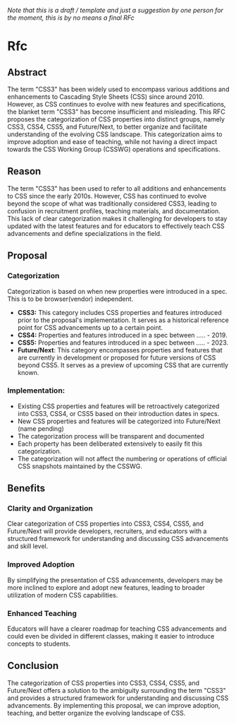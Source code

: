 *Note that this is a draft / template and just a suggestion by one person for the moment, this is by no means a final RFc*

# Rfc

## Abstract
The term "CSS3" has been widely used to encompass various additions and enhancements to Cascading Style Sheets (CSS) since around 2010. However, as CSS continues to evolve with new features and specifications, the blanket term "CSS3" has become insufficient and misleading. This RFC proposes the categorization of CSS properties into distinct groups, namely CSS3, CSS4, CSS5, and Future/Next, to better organize and facilitate understanding of the evolving CSS landscape. This categorization aims to improve adoption and ease of teaching, while not having a direct impact towards the CSS Working Group (CSSWG) operations and specifications.

## Reason

The term "CSS3" has been used to refer to all additions and enhancements to CSS since the early 2010s. However, CSS has continued to evolve beyond the scope of what was traditionally considered CSS3, leading to confusion in recruitment profiles, teaching materials, and documentation. This lack of clear categorization makes it challenging for developers to stay updated with the latest features and for educators to effectively teach CSS advancements and define specializations in the field.

## Proposal

### Categorization
Categorization is based on when new properties were introduced in a spec. This is to be browser(vendor) independent.


* **CSS3:** This category includes CSS properties and features introduced prior to the proposal's implementation. It serves as a historical reference point for CSS advancements up to a certain point.
* **CSS4:** Properties and features introduced in a spec between ..... - 2019.
* **CSS5:** Properties and features introduced in a spec between ..... - 2023.
* **Future/Next**: This category encompasses properties and features that are currently in development or proposed for future versions of CSS beyond CSS5. It serves as a preview of upcoming CSS that are currently known.

### Implementation:

* Existing CSS properties and features will be retroactively categorized into CSS3, CSS4, or CSS5 based on their introduction dates in specs.
* New CSS properties and features will be categorized into Future/Next (name pending)
* The categorization process will be transparent and documented
* Each property has been deliberated extensively to easily fit this categorization.
* The categorization will not affect the numbering or operations of official CSS snapshots maintained by the CSSWG.

## Benefits

### Clarity and Organization
Clear categorization of CSS properties into CSS3, CSS4, CSS5, and Future/Next will provide developers, recruiters, and educators with a structured framework for understanding and discussing CSS advancements and skill level.

### Improved Adoption
By simplifying the presentation of CSS advancements, developers may be more inclined to explore and adopt new features, leading to broader utilization of modern CSS capabilities.

### Enhanced Teaching
Educators will have a clearer roadmap for teaching CSS advancements and could even be divided in different classes, making it easier to introduce concepts to students.

## Conclusion
The categorization of CSS properties into CSS3, CSS4, CSS5, and Future/Next offers a solution to the ambiguity surrounding the term "CSS3" and provides a structured framework for understanding and discussing CSS advancements. By implementing this proposal, we can improve adoption, teaching, and better organize the evolving landscape of CSS.